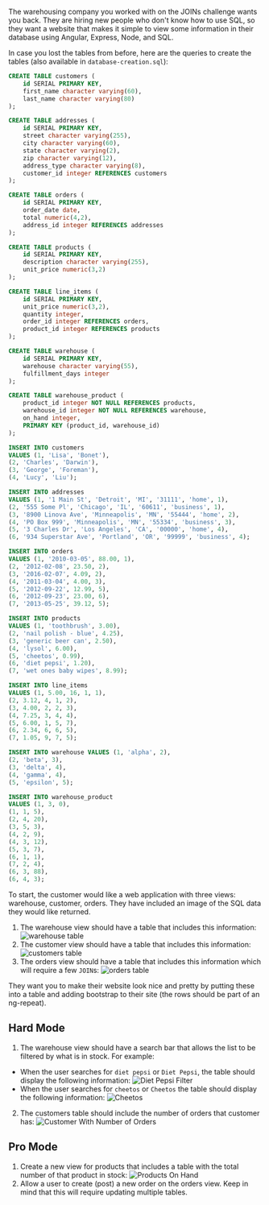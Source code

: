 The warehousing company you worked with on the JOINs challenge wants you back. They are hiring new people who don't know how to use SQL, so they want a website that makes it simple to view some information in their database using Angular, Express, Node, and SQL.

In case you lost the tables from before, here are the queries to create the tables (also available in `database-creation.sql`):
```SQL
CREATE TABLE customers (
    id SERIAL PRIMARY KEY,
    first_name character varying(60),
    last_name character varying(80)
);

CREATE TABLE addresses (
    id SERIAL PRIMARY KEY,
    street character varying(255),
    city character varying(60),
    state character varying(2),
    zip character varying(12),
    address_type character varying(8),
    customer_id integer REFERENCES customers
);

CREATE TABLE orders (
    id SERIAL PRIMARY KEY,
    order_date date,
    total numeric(4,2),
    address_id integer REFERENCES addresses
);

CREATE TABLE products (
    id SERIAL PRIMARY KEY,
    description character varying(255),
    unit_price numeric(3,2)
);

CREATE TABLE line_items (
    id SERIAL PRIMARY KEY,
    unit_price numeric(3,2),
    quantity integer,
    order_id integer REFERENCES orders,
    product_id integer REFERENCES products
);

CREATE TABLE warehouse (
    id SERIAL PRIMARY KEY,
    warehouse character varying(55),
    fulfillment_days integer
);

CREATE TABLE warehouse_product (
    product_id integer NOT NULL REFERENCES products,
    warehouse_id integer NOT NULL REFERENCES warehouse,
    on_hand integer,
    PRIMARY KEY (product_id, warehouse_id)
);

INSERT INTO customers
VALUES (1, 'Lisa', 'Bonet'),
(2, 'Charles', 'Darwin'),
(3, 'George', 'Foreman'),
(4, 'Lucy', 'Liu');

INSERT INTO addresses
VALUES (1, '1 Main St', 'Detroit', 'MI', '31111', 'home', 1),
(2, '555 Some Pl', 'Chicago', 'IL', '60611', 'business', 1),
(3, '8900 Linova Ave', 'Minneapolis', 'MN', '55444', 'home', 2),
(4, 'PO Box 999', 'Minneapolis', 'MN', '55334', 'business', 3),
(5, '3 Charles Dr', 'Los Angeles', 'CA', '00000', 'home', 4),
(6, '934 Superstar Ave', 'Portland', 'OR', '99999', 'business', 4);

INSERT INTO orders
VALUES (1, '2010-03-05', 88.00, 1),
(2, '2012-02-08', 23.50, 2),
(3, '2016-02-07', 4.09, 2),
(4, '2011-03-04', 4.00, 3),
(5, '2012-09-22', 12.99, 5),
(6, '2012-09-23', 23.00, 6),
(7, '2013-05-25', 39.12, 5);

INSERT INTO products
VALUES (1, 'toothbrush', 3.00),
(2, 'nail polish - blue', 4.25),
(3, 'generic beer can', 2.50),
(4, 'lysol', 6.00),
(5, 'cheetos', 0.99),
(6, 'diet pepsi', 1.20),
(7, 'wet ones baby wipes', 8.99);

INSERT INTO line_items
VALUES (1, 5.00, 16, 1, 1),
(2, 3.12, 4, 1, 2),
(3, 4.00, 2, 2, 3),
(4, 7.25, 3, 4, 4),
(5, 6.00, 1, 5, 7),
(6, 2.34, 6, 6, 5),
(7, 1.05, 9, 7, 5);

INSERT INTO warehouse VALUES (1, 'alpha', 2),
(2, 'beta', 3),
(3, 'delta', 4),
(4, 'gamma', 4),
(5, 'epsilon', 5);

INSERT INTO warehouse_product
VALUES (1, 3, 0),
(1, 1, 5),
(2, 4, 20),
(3, 5, 3),
(4, 2, 9),
(4, 3, 12),
(5, 3, 7),
(6, 1, 1),
(7, 2, 4),
(6, 3, 88),
(6, 4, 3);
```

To start, the customer would like a web application with three views: warehouse, customer, orders. They have included an image of the SQL data they would like returned.

1. The warehouse view should have a table that includes this information:
![warehouse table](/images/warehouses.png)
2. The customer view should have a table that includes this information:
![customers table](/images/customers.png)
3. The orders view should have a table that includes this information which will require a few `JOIN`s:
![orders table](/images/orders.png)

They want you to make their website look nice and pretty by putting these into a table and adding bootstrap to their site (the rows should be part of an ng-repeat).

## Hard Mode

1. The warehouse view should have a search bar that allows the list to be filtered by what is in stock. For example:
  * When the user searches for `diet pepsi` or `Diet Pepsi`, the table should display the following information: ![Diet Pepsi Filter](/images/diet-pepsi.png)
  * When the user searches for `cheetos` or `Cheetos` the table should display the following information: ![Cheetos](/images/cheetos.png)
2. The customers table should include the number of orders that customer has: ![Customer With Number of Orders](/images/customer-with-number-of-orders.png)

## Pro Mode

1. Create a new view for products that includes a table with the total number of that product in stock: ![Products On Hand](/images/on-hand.png)
2. Allow a user to create (post) a new order on the orders view. Keep in mind that this will require updating multiple tables.
